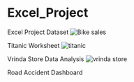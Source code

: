 # Excel_Project
Excel Project Dataset
![Bike sales](https://github.com/deshdee/Excel_Project/assets/45814400/e3fff759-a25e-4eab-bdbf-b79482f85355)

Titanic Worksheet
![titanic](https://github.com/deshdee/Excel_Project/assets/45814400/94314ce0-9ed4-49f8-8fed-def4a2d752b9)

Vrinda Store Data Analysis
![vrinda store](https://github.com/deshdee/Excel_Project/assets/45814400/a91105ab-a741-4f35-ba80-c279b4991bb4)

Road Accident Dashboard

